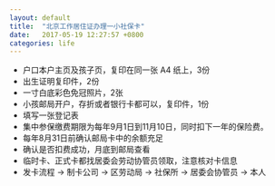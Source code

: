 ```yaml
---
layout: default
title:  "北京工作居住证办理一小社保卡"
date:   2017-05-19 12:27:57 +0800
categories: life
---
```

* 户口本户主页及孩子页，复印在同一张 A4 纸上，3份
* 出生证明复印件，2份
* 一寸白底彩色免冠照片，2张
* 小孩邮局开户，存折或者银行卡都可以，复印件，1份
* 填写一张登记表
* 集中参保缴费期限为每年9月1日到11月10日，同时扣下一年的保险费。
* 每年8月31日前确认邮局卡中的余额充足
* 确认是否扣费成功，月底到邮局查看
* 临时卡、正式卡都找居委会劳动协管员领取，注意核对卡信息
* 发卡流程 -> 制卡公司 -> 区劳动局 -> 社保所 -> 居委会协管员 -> 本人
